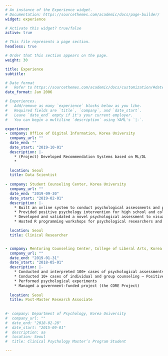 ```yaml
---
# An instance of the Experience widget.
# Documentation: https://sourcethemes.com/academic/docs/page-builder/
widget: experience

# Activate this widget? true/false
active: true

# This file represents a page section.
headless: true

# Order that this section appears on the page.
weight: 30

title: Experience
subtitle:

# Date format
#   Refer to https://sourcethemes.com/academic/docs/customization/#date-format
date_format: Jan 2006

# Experiences.
#   Add/remove as many `experience` blocks below as you like.
#   Required fields are `title`, `company`, and `date_start`.
#   Leave `date_end` empty if it's your current employer.
#   You can begin a multiline `description` using YAML's `|-`.

experience:
- company: Office of Digital Information, Korea University
  company_url: ""
  date_end: ""
  date_start: "2019-10-01"
  description: |-
    * (Project) Developed Recommendation Systems based on ML/DL
    * 

  location: Seoul
  title: Data Scientist
  
- company: Student Counseling Center, Korea University
  company_url: ""
  date_end: "2019-09-30"
  date_start: "2019-02-01"
  description: |-
    * Built an online system to conduct psychological assessments and provide personalized interpretations
    * Provided positive psychology intervention for high school and college students – created a dashboard application for teachers to visually inspect social networks of the classroom
    * Developed and validated a novel psychological assessment to visualize mental representation of self-image through the reverse correlation method
    * Hosted R programming workshops for psychological researchers and counselors

  location: Seoul
  title: Clinical Researcher


- company: Mentoring Counseling Center, College of Liberal Arts, Korea University
  company_url: ""
  date_end: "2019-01-31"
  date_start: "2018-05-01"
  description: |-
    * Conducted and interpreted 100+ cases of psychological assessments – they include MMPI, the Rorschach Inkblot Test, Defense Mechanism Interview, Career Aptitude Assessment. 
    * Conducted 10+ cases of individual and group counseling – Positive psychology-based program (Mental-Fitness Program)
    * Performed psychological experiments
    * Managed a government-funded project (the CORE Project)
  
  location: Seoul
  title: Post-Master Research Associate  
  
  
#- company: Department of Psychology, Korea University
#  company_url: ""
#  date_end: "2018-02-28"
#  date_start: "2015-09-01"
#  description: aa
#  location: Seoul
#  title: Clinical Psychology Master’s Program Student

---
```

